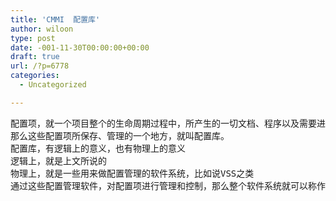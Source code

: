 ```yaml
---
title: 'CMMI  配置库'
author: wiloon
type: post
date: -001-11-30T00:00:00+00:00
draft: true
url: /?p=6778
categories:
  - Uncategorized

---
```

<pre id="best-content-683676698" class="best-text mb-10">配置项，就一个项目整个的生命周期过程中，所产生的一切文档、程序以及需要进行控制的项目。
那么这些配置项所保存、管理的一个地方，就叫配置库。
配置库，有逻辑上的意义，也有物理上的意义
逻辑上，就是上文所说的
物理上，就是一些用来做配置管理的软件系统，比如说VSS之类
通过这些配置管理软件，对配置项进行管理和控制，那么整个软件系统就可以称作配置库。</pre>